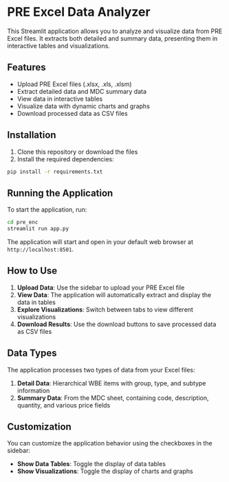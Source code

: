 # PRE Excel Data Analyzer

This Streamlit application allows you to analyze and visualize data from PRE Excel files. It extracts both detailed and summary data, presenting them in interactive tables and visualizations.

## Features

- Upload PRE Excel files (.xlsx, .xls, .xlsm)
- Extract detailed data and MDC summary data
- View data in interactive tables
- Visualize data with dynamic charts and graphs
- Download processed data as CSV files

## Installation

1. Clone this repository or download the files
2. Install the required dependencies:

```bash
pip install -r requirements.txt
```

## Running the Application

To start the application, run:

```bash
cd pre_enc
streamlit run app.py
```

The application will start and open in your default web browser at `http://localhost:8501`.

## How to Use

1. **Upload Data**: Use the sidebar to upload your PRE Excel file
2. **View Data**: The application will automatically extract and display the data in tables
3. **Explore Visualizations**: Switch between tabs to view different visualizations
4. **Download Results**: Use the download buttons to save processed data as CSV files

## Data Types

The application processes two types of data from your Excel files:

1. **Detail Data**: Hierarchical WBE items with group, type, and subtype information
2. **Summary Data**: From the MDC sheet, containing code, description, quantity, and various price fields

## Customization

You can customize the application behavior using the checkboxes in the sidebar:

- **Show Data Tables**: Toggle the display of data tables
- **Show Visualizations**: Toggle the display of charts and graphs 